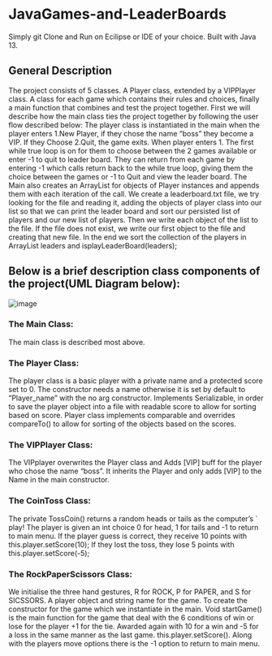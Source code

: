 # JavaGames-and-LeaderBoards

Simply git Clone and Run on Ecilipse or IDE of your choice. Built with Java 13.

## General Description
The project consists of 5 classes. A Player class, extended by a VIPPlayer class. A class for each game which contains their rules and choices, finally a main function that combines and test the project together.
First we will describe how the main class ties the project together by following the user flow described below:
The player class is instantiated in the main when the player enters 1.New Player, if they chose the name “boss” they become a VIP.
If they Choose 2.Quit, the game exits.
When player enters 1. The first while true loop is on for them to choose between the 2 games available or enter -1 to quit to leader board. They can return from each game by entering -1 which calls return back to the while true loop, giving them the choice between the games or -1 to Quit and view the leader board.
The Main also creates an ArrayList for objects of Player instances and appends them with each iteration of the call.
We create a leaderboard.txt file, we try looking for the file and reading it, adding the objects of player class into our list so that we can print the leader board and sort our persisted list of players and our new list of players.
Then we write each object of the list to the file. If the file does not exist, we write our first object to the file and creating that new file.
In the end we sort the collection of the players in ArrayList leaders and isplayLeaderBoard(leaders);

## Below is a brief description class components of the project(UML Diagram below):

![image](https://user-images.githubusercontent.com/72608789/131517688-c6cf790c-9ed4-41ee-8634-fef035f140c3.png)


### The Main Class:
The main class is described most above.

### The Player Class:

The player class is a basic player with a private name and a protected score set to 0.
The constructor needs a name otherwise it is set by default to “Player_name” with the no arg constructor.
Implements Serializable, in order to save the player object into a file with readable score to allow for sorting based on score.
Player class implements comparable and overrides compareTo() to allow for sorting of the objects based on the scores.

### The VIPPlayer Class:

The VIPplayer overwrites the Player class and Adds [VIP] buff for the player who chose the name “boss”.
It inherits the Player and only adds [VIP] to the Name in the main constructor.

### The CoinToss Class:

The private TossCoin() returns a random heads or tails as the computer’s ` play!
The player is given an int choice 0 for head, 1 for tails and -1 to return to main menu.
If the player guess is correct, they receive 10 points with this.player.setScore(10);
If they lost the toss, they lose 5 points with this.player.setScore(-5);

### The RockPaperScissors Class:

We initialise the three hand gestures, R for ROCK, P for PAPER, and S for SICSSORS. A player object and string name for the game. To create the constructor for the game which we instantiate in the main.
Void startGame() is the main function for the game that deal with the 6 conditions of win or lose for the player +1 for the tie. Awarded again with 10 for a win and -5 for a loss in the same manner as the last game. this.player.setScore().
Along with the players move options there is the -1 option to return to main menu.
